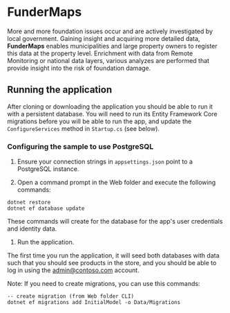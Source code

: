 # FunderMaps

More and more foundation issues occur and are actively investigated by local government. Gaining insight and acquiring more detailed data, **FunderMaps** enables municipalities and large property owners to register this data at the property level. Enrichment with data from Remote Monitoring or national data layers, various analyzes are performed that provide insight into the risk of foundation damage.

## Running the application

After cloning or downloading the application you should be able to run it with a persistent database. You will need to run its Entity Framework Core migrations before you will be able to run the app, and update the `ConfigureServices` method in `Startup.cs` (see below).

### Configuring the sample to use PostgreSQL

1. Ensure your connection strings in `appsettings.json` point to a PostgreSQL instance.

1. Open a command prompt in the Web folder and execute the following commands:

```
dotnet restore
dotnet ef database update
```

These commands will create for the database for the app's user credentials and identity data.

1. Run the application.

The first time you run the application, it will seed both databases with data such that you should see products in the store, and you should be able to log in using the admin@contoso.com account.

Note: If you need to create migrations, you can use this commands:

```
-- create migration (from Web folder CLI)
dotnet ef migrations add InitialModel -o Data/Migrations
```
